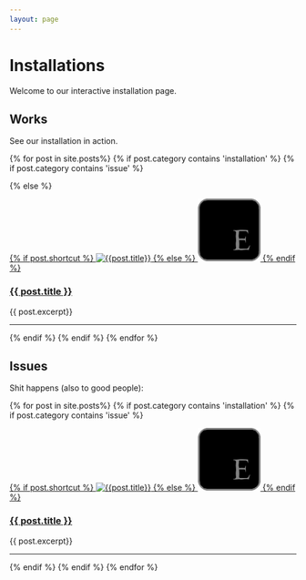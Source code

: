 ```yaml
---
layout: page
---
```


# Installations

Welcome to our interactive installation page.

## Works

See our installation in action.

{% for post in site.posts%}
{% if post.category contains 'installation' %}
{% if post.category contains 'issue' %}

{%  else %}

<div>
<a href="{{post.url}}">
{% if post.shortcut %}
<img src="/assets/images/shortcuts/{{post.shortcut}}" alt="{{post.title}}" class="shortcut-image"/>
{% else %}
<img src="/assets/images/shortcuts/shortcut-E.png" alt="{{post.title}}" class="shortcut-image"/>
{% endif %}
</a>

<h3 class="post-title"><a href="{{post.url}}">{{ post.title }}</a></h3>
{{ post.excerpt}}

<hr class="clear" />
</div>

{% endif %}
{% endif %}
{% endfor %}

## Issues

Shit happens (also to good people):

{% for post in site.posts%}
{% if post.category contains 'installation' %}
{% if post.category contains 'issue' %}

<div>
<a href="{{post.url}}">
{% if post.shortcut %}
<img src="/assets/images/shortcuts/{{post.shortcut}}" alt="{{post.title}}" class="shortcut-image"/>
{% else %}
<img src="/assets/images/shortcuts/shortcut-E.png" alt="{{post.title}}" class="shortcut-image"/>
{% endif %}
</a>

<h3 class="post-title"><a href="{{post.url}}">{{ post.title }}</a></h3>
{{ post.excerpt}}

<hr class="clear" />
</div>

{% endif %}
{% endif %}
{% endfor %}
